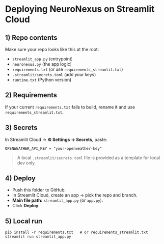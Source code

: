 # Deploying NeuroNexus on Streamlit Cloud

## 1) Repo contents
Make sure your repo looks like this at the root:
- `streamlit_app.py` (entrypoint)
- `neuronexus.py` (the app logic)
- `requirements.txt` (or use `requirements_streamlit.txt`)
- `.streamlit/secrets.toml` (add your keys)
- `runtime.txt` (Python version)

## 2) Requirements
If your current `requirements.txt` fails to build, rename it and use `requirements_streamlit.txt`.

## 3) Secrets
In Streamlit Cloud → **⚙️ Settings → Secrets**, paste:
```
OPENWEATHER_API_KEY = "your-openweather-key"
```
> A local `.streamlit/secrets.toml` file is provided as a template for local dev only.

## 4) Deploy
- Push this folder to GitHub.
- In Streamlit Cloud, create an app → pick the repo and branch.
- **Main file path:** `streamlit_app.py` (or `app.py`).
- Click **Deploy**.

## 5) Local run
```
pip install -r requirements.txt   # or requirements_streamlit.txt
streamlit run streamlit_app.py
```
